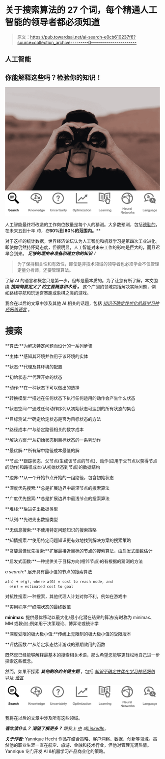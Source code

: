 # 关于搜索算法的 27 个词，每个精通人工智能的领导者都必须知道

> 原文：<https://pub.towardsai.net/ai-search-e0cb610237f6?source=collection_archive---------0----------------------->

## 人工智能

## 你能解释这些吗？检验你的知识！

![](img/b2a3120326f1597c1cf9b726362e1aaa.png)![](img/d3cebf25ab78dae46528b0fb09760bde.png)

人工智能最终将改造的工作岗位数量是每个人的猜测。大多数预测，包括[德勤的](https://www2.deloitte.com/us/en/insights/focus/cognitive-technologies/ai-adoption-in-the-workforce.html)，在未来五到十年 *内，在***60%到 80%的范围内。****

对于这样的统计数据，世界经济论坛认为人工智能和机器学习是第四次工业进化。即使你仍然持怀疑态度，但很明显，人工智能对未来工作的影响是巨大的，而且迟早会到来。 ***足够的理由来准备和建立你的知识！***

> 为了保持相关性和有效性，即使是非技术领域的领导者也必须学会不仅管理定量分析师，还要管理算法。

了解 AI 的语言和概念只是第一步，但却是最本质的。为了让您有所了解，本文围绕 ***搜索简要定义了 ***的主要概念和术语*** 。*** 这个广阔的领域包括解决实际问题，例如路线导航和玩迷宫赛跑或象棋之类的游戏。

我会在以后的文章中涉及其他 AI 相关的话题，包括 [*知识*](https://medium.com/towards-artificial-intelligence/ai-knowledge-1020a00eb45d)[*不确定性*](https://medium.com/towards-artificial-intelligence/ai-uncertainty-4ac6810899ac)[*优化*](https://medium.com/towards-artificial-intelligence/ai-optimization-b8735dc09448)[*机器学习*](https://medium.com/towards-artificial-intelligence/ai-learning-2eaea82ee6d)[*神经网络*](https://medium.com/towards-artificial-intelligence/26-words-about-neural-networks-every-ai-neural-networks-1085bd972fd5)[*语言*](https://medium.com/towards-artificial-intelligence/ai-language-1d266caa72c6) 。

# 搜索

**算法:**为解决特定问题而设计的一系列步骤

**主体:**感知其环境并作用于该环境的实体

**状态:**代理及其环境的配置

**初始状态:**代理开始的状态

**动作:**在一种状态下可以做出的选择

**转换模型:**描述在任何状态下执行任何适用的动作会产生什么状态

**状态空间:**通过任何动作序列从初始状态可达到的所有状态的集合

**目标测试:**确定给定状态是否为目标状态的方法

**路径成本:**与给定路径相关的数字成本

**解决方案:**从初始状态到目标状态的一系列动作

**最优解:**所有解中路径成本最低的解

**节点:**跟踪状态、父节点(生成该节点的节点)、动作(应用于父节点以获得节点的动作)和路径成本(从初始状态到节点)的数据结构

**边界:**从一个开始节点开始的一组路径，包含初始状态

**深度优先搜索:**总是扩展边界中最深节点的搜索算法

**广度优先搜索:**总是扩展边界中最浅节点的搜索算法

**堆栈:**后进先出数据类型

**队列:**先进先出数据类型

**无信息搜索:**不使用特定问题知识的搜索策略

**知情搜索:**使用特定问题知识更有效地找到解决方案的搜索策略

**贪婪最佳优先搜索:**扩展最接近目标的节点的搜索算法，由启发式函数估计

**启发式函数:**一种提供关于目标方向(相邻节点)的有根据的猜测的方法

**a* search:** 展开具有最小值的节点的搜索算法

```
a(n) + e(g), where a(G) = cost to reach node, and 
  e(n) = estimated cost to goal
```

对抗性搜索:一种搜索，其他代理人计划对你不利，例如在游戏中

**实用程序:**终端状态的最终数值

**minimax:** 提供最优移动以最大化/最小化潜在结果的算法(有时称为 minimax、MM 或鞍点);例如用于决策理论、博弈论或统计学

**深度受限的极大极小值:**传统上无限制的极大极小值的受限版本

**评估函数:**从给定状态估计游戏的预期效用的函数

既然您已经能够解释最基本的搜索相关术语，那么希望您能够更轻松地自己进一步探索这些概念。

然而，如果不探索 ***其他剩余的关键主题*** ，包括 [*知识*](https://medium.com/towards-artificial-intelligence/ai-knowledge-1020a00eb45d)[*不确定性*](https://medium.com/towards-artificial-intelligence/ai-uncertainty-4ac6810899ac)[*优化*](https://medium.com/towards-artificial-intelligence/ai-optimization-b8735dc09448)[*学习*](https://medium.com/towards-artificial-intelligence/ai-learning-2eaea82ee6d)[*神经网络*](https://medium.com/towards-artificial-intelligence/26-words-about-neural-networks-every-ai-neural-networks-1085bd972fd5) 以及 [*语言*](https://medium.com/towards-artificial-intelligence/ai-language-1d266caa72c6)

![](img/d3cebf25ab78dae46528b0fb09760bde.png)

我将在以后的文章中涉及所有这些领域。

***喜欢读什么？*** ***渴望了解更多？*** *跟我上* [*中*](https://medium.com/@yannique) *或*[*LinkedIn*](https://www.linkedin.com/in/yannique/)*。*

***关于作者:*** Yannique Hecht 作品在结合策略、客户洞察、数据、创新等领域。虽然他的职业生涯一直在航空、旅游、金融和技术行业，但他对管理充满热情。Yannique 专门开发 AI &机器学习产品商业化的策略。